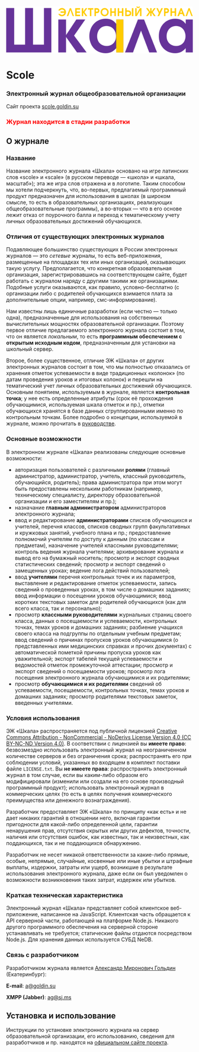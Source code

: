 <p align="center"><img src="www/static/logo.svg"></p>

# Scole
### Электронный журнал общеобразовательной организации

Сайт проекта [scole.goldin.su](http://scole.goldin.su/)

### <b style="color:red">Журнал находится в стадии разработки</b>

## О журнале

### Название

Название электронного журнала «Шкала» основано на игре латинских слов «scole» и «scale» (в русском переводе — «школа» и «шкала, масштаб»); эта же игра слов отражена и в логотипе. Таким способом мы хотели подчеркнуть, что, во-первых, предлагаемый программный продукт предназначен для использования в школах (в широком смысле, то есть в образовательных организациях, реализующих общеобразовательные программы), а во-вторых — что в его основе лежит отказ от поурочного балла и переход к тематическому учету личных образовательных достижений обучающихся.

### Отличия от существующих электронных журналов

Подавляющее большинство существующих в России электронных журналов — это *сетевые* журналы, то есть веб-приложения, размещенные на площадках тех или иных организаций, оказывающих такую услугу. Предполагается, что конкретная образовательная организация, зарегистрировавшись на соответствующем сайте, будет работать с журналом наряду с другими такими же организациями. Подобные услуги оказываются, как правило, условно-бесплатно (с организации либо с родителей обучающихся взимается плата за дополнительные опции, например, смс-информирование).

Нам известны лишь единичные разработки (если честно — только одна), предназначенные для использования на собственных вычислительных мощностях образовательной организации. Поэтому первое отличие предлагаемого электронного журнала состоит в том, что он является *локальным*, то есть **программным обеспечением с открытым исходным кодом**, предназначенным для установки на школьный сервер.

Второе, более существенное, отличие ЭЖ «Шкала» от других электронных журналов состоит в том, что мы полностью отказались от хранения отметок успеваемости в виде традиционных «колонок» (по датам проведения уроков и итоговых колонок) и перешли на тематический учет личных образовательных достижений обучающихся. Основным понятием, используемым в журнале, является **контрольная точка**; у нее есть определенные атрибуты (срок её прохождения обучающимися, используемая шкала отметок и пр.), отметки обучающихся хранятся в базе данных сгруппированными именно по контрольным точкам. Более подробно о концепции, используемой в журнале, можно прочитать в [руководстве](?manual).

### Основные возможности

В электронном журнале «Шкала» реализованы следующие основные возможности:

* авторизация пользователей с различными **ролями** (главный администратор, администратор, учитель, классный руководитель, обучающийся, родитель); права администратора при этом могут быть предоставлены нескольким работникам (например, техническому специалисту, директору образовательной организации и его заместителям и пр.);
* назначание **главным администратором** администраторов электронного журнала;
* ввод и редактирование **администраторами** списков обучающихся и учителей, перечня классов, списков сводных групп факультативных и кружковых занятий, учебного плана и пр.; предоставление полномочий учителям по доступу к данным (по классам и предметам), назначение учителей классными руководителями; контроль ведения журнала учителями; архивирование журнала и вывод его на бумажный носитель; просмотр и экспорт сводных статистических сведений; просмотр и экспорт сведений о замещенных уроках; ведение лога действий пользователей;
* ввод **учителями** перечня контрольных точек и их параметров, выставление и редактирование отметок успеваемости, запись сведений о проведенных уроках, в том числе о домашних заданиях; ввод информации о посещении уроков обучающимися; ввод коротких текстовых заметок для родителей обучающихся (как для всего класса, так и персонально);
* просмотр **классными руководителями** журнальных страниц своего класса, данных о посещаемости и успеваемости, контрольных точках, темах уроков и домашних заданиях; разбиение учащихся своего класса на подгруппы по отдельным учебным предметам; ввод сведений о причинах пропусков уроков обучающимися (о представленных ими медицинских справках и прочих документах) с автоматической пометкой причины пропуска уроков как уважительной; экспорт табелей текущей успеваемости и ведомостей отметок промежуточной аттестации; просмотр и экспорт сведений о посещаемости уроков; просмотр лога посещения электронного журнала обучающимися и их родителями;
* просмотр **обучающимися и их родителями** сведений об успеваемости, посещаемости, контрольных точках, темах уроков и домашних заданиях; просмотр родителями текстовых заметок, введенных учителями.

### Условия использования

ЭЖ «Шкала» распространяется под публичной лицензией [Creative Commons Attribution - NonCommercial - NoDerivs License Version 4.0 (CC BY-NC-ND Version 4.0)](https://creativecommons.org/licenses/by-nc-nd/4.0/legalcode.ru). В соответствии с лицензией вы **имеете право**: безвозмездно использовать электронный журнал на неограниченном количестве серверов и без ограничения срока; распространять его при соблюдении условий, указанных во входящем в комплект поставки файле `LICENSE.txt`. Вы **не имеете права**: распространять электронный журнал в том случае, если вы каким-либо образом его модифицировали (изменили или создали на его основе производный программный продукт); использовать электронный журнал в коммерческих целях (то есть в целях получения коммерческого преимущества или денежного вознаграждения).

Разработчик предоставляет ЭЖ «Шкала» по принципу «как есть» и не дает никаких гарантий в отношении него, включая гарантии пригодности для какой-либо определенной цели, гарантии ненарушения прав, отсутствия скрытых или других дефектов, точности, наличия или отсутствия ошибок, как известных, так и неизвестных, как поддающихся, так и не поддающихся обнаружению.

Разработчик не несет никакой ответственности за какие-либо прямые, особые, непрямые, случайные, косвенные или иные убытки и штрафные выплаты, издержки, затраты или ущерб, возникшие в результате использования электронного журнала, даже если он был уведомлен о возможности возникновения таких затрат, издержек или убытков.

### Краткая техническая характеристика

Электронный журнал «Шкала» представляет собой клиентское веб-приложение, написанное на JavaScript. Клиентская часть обращается к API серверной части, работающей на платформе Node.js. Никакого другого программного обеспечения на серверной стороне устанавливать не требуется; статические файлы отдаются посредством Node.js. Для хранения данных используется СУБД NeDB.

### Связь с разработчиком

Разработчиком журнала является [Александр Миронович Гольдин](http://goldin.su/) (Екатеринбург):

**E-mail**: a@goldin.su

**XMPP (Jabber)**: [ag@sj.ms](https://inverse.chat/)

## Установка и использование

Инструкции по установке электронного журнала на сервер образовательной организации, его использованию, сведения для разработчиков и пр. находятся на [официальном сайте проекта](http://scole.goldin.su).


